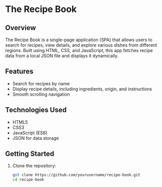 # The Recipe Book

## Overview
The Recipe Book is a single-page application (SPA) that allows users to search for recipes, view details, and explore various dishes from different regions. Built using HTML, CSS, and JavaScript, this app fetches recipe data from a local JSON file and displays it dynamically.

## Features
- Search for recipes by name
- Display recipe details, including ingredients, origin, and instructions
- Smooth scrolling navigation

## Technologies Used
- HTML5
- CSS3
- JavaScript (ES6)
- JSON for data storage

## Getting Started
1. Clone the repository:
   ```bash
   git clone https://github.com/yourusername/recipe-book.git
   cd recipe-book
